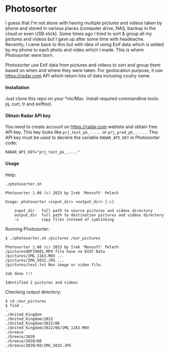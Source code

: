 # Photosorter
I guess that I'm not alone with having multiple pictures and videos taken by phone and stored in various places (computer drive, NAS, backup in the cloud or even USB stick). Some times ago I tried to sort & group all my pictures and videos but I gave up after some time with headeache. Recently, I came back to this but with idea of using Exif data which is added by my phone to each photo and video which I made. This is where Photosorter were born.

Photosorter use Exif data from pictures and videos to sort and group them based on when and where they were taken. For geolocation purpose, it use https://radar.com API which return lots of data inclusing coutry name.

#### Installation
Just clone this repo on your *nix/Mac.
Install required commandline tools: jq, curl, tr and exiftool.

#### Obtain Radar API key

You need to create account on https://radar.com webiste and obtain free API key. This key looks like `prj_test_pk_.....` or `prj_prod_pk_.....`. This API key must be used to declere the variable `RADAR_API_KEY` in Photosorter code:
```
RADAR_API_KEY="prj_test_pk_....."
```
#### Usage

Help:
```
./photosorter.sh

Photosorter 1.00 (c) 2023 by Irek 'Monsoft' Pelech

Usage: photosorter <input_dir> <output_dir> [-c]

    input_dir   full path to source pictures and videos directory
    output_dir  full path to destination pictures and videos directory
    -c          copy files instead of symlinking
```
Running Photosorter:
```
$ ./photosorter.sh /pictures /our_pictures

Photosorter 1.00 (c) 2023 by Irek 'Monsoft' Pelech
/picturesGRFI9881.MP4 file have no EXIF Data
/pictures/IMG_1163.MOV ...
/pictures/IMG_5032.JPG ...
/pictures/test.txt Non image or video file.

Job done !!!

Identified 2 pictures and videos
```
Checking output directory:
```
$ cd /our_pictures
$ find .
.
./United_Kingdom
./United_Kingdom/2022
./United_Kingdom/2022/06
./United_Kingdom/2022/06/IMG_1163.MOV
./Greece
./Greece/2020
./Greece/2020/08
./Greece/2020/08/IMG_5032.JPG
```
